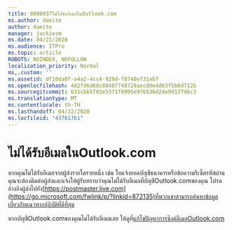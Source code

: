 ```yaml
---
title: 8000037ไม่ได้รับอีเมลในOutlook.com
ms.author: daeite
author: daeite
manager: jackiesm
ms.date: 04/21/2020
ms.audience: ITPro
ms.topic: article
ROBOTS: NOINDEX, NOFOLLOW
localization_priority: Normal
ms,.custom: ''
ms.assetid: df10da0f-a4a2-4cc4-929d-f8740ef31eb7
ms.openlocfilehash: 4d2fd6d68c88407740729aecd9e4d63f5b0d712b
ms.sourcegitcommit: 631cbb5f03e5371f0995e976536d24e9d13746c3
ms.translationtype: MT
ms.contentlocale: th-TH
ms.lasthandoff: 04/22/2020
ms.locfileid: "43761761"
---
```

# <a name="not-receiving-mail-in-outlookcom"></a>ไม่ได้รับอีเมลในOutlook.com

หากคุณไม่ได้รับอีเมลจากผู้ส่งรายใดรายหนึ่ง เช่น ใบแจ้งยอดบัญชีธนาคารหรือข้อความรีเซ็ตรหัสผ่าน คุณจะต้องติดต่อผู้ส่งและแจ้งให้ผู้รับทราบว่าคุณไม่ได้รับอีเมลที่บัญชีOutlook.comของคุณ โปรดอ้างอิงผู้ส่งไปยัง[https://postmaster.live.com](https://go.microsoft.com/fwlink/p/?linkid=872135)ที่พวกเขาสามารถค้นหาข้อมูลเกี่ยวกับแนวทางปฏิบัติที่ดีที่สุด
  
หากบัญชีOutlook.comของคุณไม่ได้รับอีเมลเลย ให้ดูที่[แก้ไขปัญหาการซิงค์อีเมลOutlook.com](https://go.microsoft.com/fwlink/p/?linkid=874363)
  

